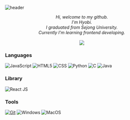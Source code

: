 ![header](https://capsule-render.vercel.app/api?type=waving&height=200&text=Hyobi%20Lim&fontAlignY=40&color=timeGradient&section=header)

<p align="center">
    <i>
        Hi, welcome to my github.<br>
        I'm Hyobi.<br>
        I graduated from Sejong University.<br>
        Currently I'm learning frontend developing.<br>
    </i><br>
    <a href="mailto:limhb0909@gmail.com">
        <img src="https://img.shields.io/badge/Gmail-orange?style=flat-square&logo=Gmail&logoColor=white&link=limhb0909@gmail.com"/>
    </a>
</p>

### Languages
![JavaScript](https://img.shields.io/badge/javascript-black?style=for-the-badge&logo=javascript)
![HTML5](https://img.shields.io/badge/html5-black?style=for-the-badge&logo=html5)
![CSS](https://img.shields.io/badge/css3-black?style=for-the-badge&logo=css3)
![Python](https://img.shields.io/badge/python-black?style=for-the-badge&logo=python)
![C](https://img.shields.io/badge/c-black?style=for-the-badge&logo=c)
![Java](https://img.shields.io/badge/java-black?style=for-the-badge&logo=openjdk)

### Library
![React JS](https://img.shields.io/badge/react-black?style=for-the-badge&logo=react)

### Tools
[![Git](https://img.shields.io/badge/GitHub-black?style=for-the-badge&logo=GitHub)](https://github.com/wervlad)
![Windows](https://img.shields.io/badge/Windows-black?style=for-the-badge&logo=Windows)
![MacOS](https://img.shields.io/badge/MacOS-black?style=for-the-badge&logo=MacOS)

<!--
**Hyobi-Lim/Hyobi-Lim** is a ✨ _special_ ✨ repository because its `README.md` (this file) appears on your GitHub profile.

Here are some ideas to get you started:

- 🔭 I’m currently working on ...
- 🌱 I’m currently learning ...
- 👯 I’m looking to collaborate on ...
- 🤔 I’m looking for help with ...
- 💬 Ask me about ...
- 📫 How to reach me: ...
- 😄 Pronouns: ...
- ⚡ Fun fact: ...
-->
